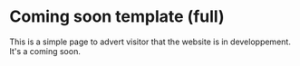 # Coming soon template (full)
This is a simple page to advert visitor that the website is in developpement. It's a coming soon.